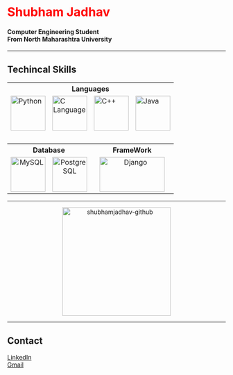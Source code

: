 <!DOCTYPE html>
<html lang="en">
<head>
    <meta charset="UTF-8">
    <meta name="viewport" content="width=device-width, initial-scale=1.0">
</head>
<body>
    <h1 style="color:red">Shubham Jadhav</h1>
    <h4>Computer Engineering Student<br>From North Maharashtra University</h4>
    <hr>
    <h2>Techincal Skills</h2>
    <div align='center'>
    <table>
        <tr><th colspan=4>Languages</th></tr>
        <tr>
            <td><img src="https://github.com/ShubhamJadhav-github/ShubhamJadhav-github/assets/111007875/23354c94-091d-4089-b637-ed289d9b1366" alt="Python" width=80 height=80></td>
            <td><img src="https://github.com/ShubhamJadhav-github/ShubhamJadhav-github/assets/111007875/b6eeb12e-4025-4503-a8dd-febfea601f17" alt="C Language" width=80 height=80></td>
            <td><img src="https://github.com/ShubhamJadhav-github/ShubhamJadhav-github/assets/111007875/d976030c-a2cc-457c-babe-4b713ccaa015" alt="C++" width=80 height=80></td>
            <td><img src="https://github.com/ShubhamJadhav-github/ShubhamJadhav-github/assets/111007875/fd8b4701-314c-48cb-87eb-3198ef84dd66" alt="Java" width=80 height=80></td>
        </tr>
        <tr><td colspan=4><br></td></tr>
        <tr><th colspan=2>Database</th><th colspan=2>FrameWork</th></tr>
        <tr>
            <td align='center'><img src="https://github.com/ShubhamJadhav-github/ShubhamJadhav-github/assets/111007875/5194fa47-9f60-4cbf-b348-933725db0cbb" alt="MySQL" width=80 height=80></td>
            <td align='center'><img src="https://github.com/ShubhamJadhav-github/ShubhamJadhav-github/assets/111007875/b2aeac41-2299-45d0-99a4-399a98b6b0f8" alt="PostgreSQL" width=80 height=80></td>
            <td align='center' colspan=2><img src="https://github.com/ShubhamJadhav-github/ShubhamJadhav-github/assets/111007875/33bbd165-6ad6-4bef-9e3b-cb9212244089" alt="Django" width=150 height=80></td>
        </tr>
    </table>
    </div>
    <hr>
    <div align='center'>
  <p><img align="center" src="https://github-readme-stats.vercel.app/api/top-langs?username=shubhamjadhav-github&show_icons=true&locale=en&layout=compact" alt="shubhamjadhav-github" height=250px/></p>
    </div>
  <hr>
  <h2>Contact</h2>
<a href="https://www.linkedin.com/in/shubham-jadhav-0tb54922b" target="_blank">LinkedIn</a><br>
<a href="shubhamjadhav0806@gmail.com" target="_blank">Gmail</a>
<br>
</body>
</html>
